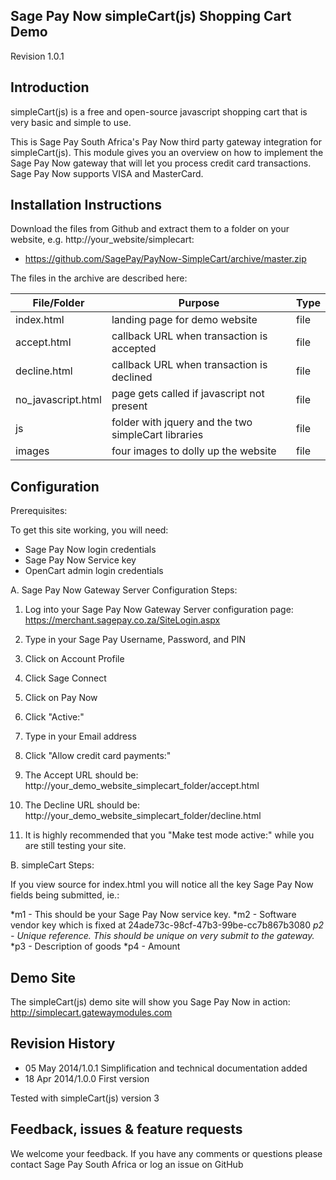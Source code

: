 Sage Pay Now simpleCart(js) Shopping Cart Demo
----------------------------------------------

Revision 1.0.1

Introduction
------------

simpleCart(js) is a free and open-source javascript shopping cart that is very basic and simple to use.

This is Sage Pay South Africa's Pay Now third party gateway integration for simpleCart(js). This module gives you an overview on how to implement the Sage Pay Now gateway that will let you process credit card transactions. Sage Pay Now supports VISA and MasterCard.

Installation Instructions
-------------------------

Download the files from Github and extract them to a folder on your website, e.g. http://your_website/simplecart:
* https://github.com/SagePay/PayNow-SimpleCart/archive/master.zip

The files in the archive are described here:

| File/Folder        | Purpose                                             | Type |
| ------------------ | --------------------------------------------------- | ---- |
| index.html         | landing page for demo website                       | file |
| accept.html        | callback URL when transaction is accepted           | file |
| decline.html       | callback URL when transaction is declined           | file |
| no_javascript.html | page gets called if javascript not present          | file |
| js	             | folder with jquery and the two simpleCart libraries | file |
| images	     | four images to dolly up the website                 | file |

Configuration
-------------

Prerequisites:

To get this site working, you will need:
* Sage Pay Now login credentials
* Sage Pay Now Service key
* OpenCart admin login credentials

A. Sage Pay Now Gateway Server Configuration Steps:

1. Log into your Sage Pay Now Gateway Server configuration page:
	https://merchant.sagepay.co.za/SiteLogin.aspx
2. Type in your Sage Pay Username, Password, and PIN
2. Click on Account Profile
3. Click Sage Connect
4. Click on Pay Now
5. Click "Active:"
6. Type in your Email address
7. Click "Allow credit card payments:"

8. The Accept URL should be:
	http://your_demo_website_simplecart_folder/accept.html
9. The Decline URL should be:
	http://your_demo_website_simplecart_folder/decline.html

10. It is highly recommended that you "Make test mode active:" while you are still testing your site.

B. simpleCart Steps:

If you view source for index.html you will notice all the key Sage Pay Now fields being submitted, ie.:

*m1 - This should be your Sage Pay Now service key.
*m2 - Software vendor key which is fixed at 24ade73c-98cf-47b3-99be-cc7b867b3080
*p2 - Unique reference. *This should be unique on very submit to the gateway.**
*p3 - Description of goods
*p4 - Amount

Demo Site
---------

The simpleCart(js) demo site will show you Sage Pay Now in action:
http://simplecart.gatewaymodules.com

Revision History
----------------

* 05 May 2014/1.0.1	Simplification and technical documentation added
* 18 Apr 2014/1.0.0	First version

Tested with simpleCart(js) version 3

Feedback, issues & feature requests
-----------------------------------

We welcome your feedback.
If you have any comments or questions please contact Sage Pay South Africa or log an issue on GitHub


